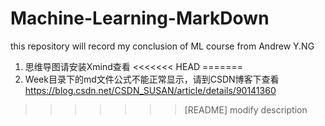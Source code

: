 # Machine-Learning-MarkDown
this repository will record my conclusion of ML course from  Andrew Y.NG

1. 思维导图请安装Xmind查看
<<<<<<< HEAD
=======
2. Week目录下的md文件公式不能正常显示，请到CSDN博客下查看 https://blog.csdn.net/CSDN_SUSAN/article/details/90141360
>>>>>>> [README] modify description
